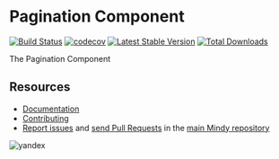 # Pagination Component

[![Build Status](https://travis-ci.org/MindyPHP/Pagination.svg?branch=master)](https://travis-ci.org/MindyPHP/Pagination)
[![codecov](https://codecov.io/gh/MindyPHP/Pagination/branch/master/graph/badge.svg)](https://codecov.io/gh/MindyPHP/Pagination)
[![Latest Stable Version](https://poser.pugx.org/mindy/pagination/v/stable.svg)](https://packagist.org/packages/mindy/pagination)
[![Total Downloads](https://poser.pugx.org/mindy/pagination/downloads.svg)](https://packagist.org/packages/mindy/pagination)

The Pagination Component

Resources
---------

  * [Documentation](https://mindy-cms.com/doc/current/components/pagination/index.html)
  * [Contributing](https://mindy-cms.com/doc/current/contributing/index.html)
  * [Report issues](https://github.com/MindyPHP/mindy/issues) and
    [send Pull Requests](https://github.com/MindyPHP/mindy/pulls)
    in the [main Mindy repository](https://github.com/MindyPHP/mindy)

![yandex](https://mc.yandex.ru/watch/43423684 "yandex")
